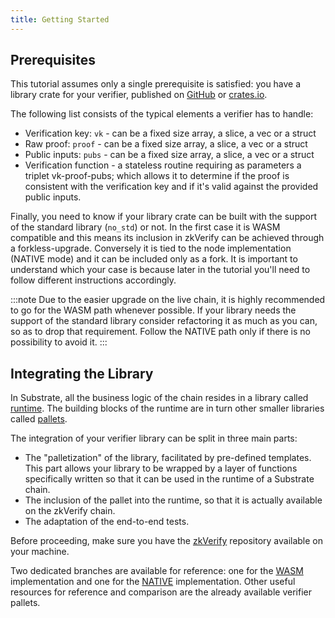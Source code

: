 ```yaml
---
title: Getting Started
---
```


## Prerequisites

This tutorial assumes only a single prerequisite is satisfied: you have a library crate for your verifier, published on [GitHub](https://github.com/) or [crates.io](https://crates.io/).

The following list consists of the typical elements a verifier has to handle:

- Verification key: `vk` - can be a fixed size array, a slice, a vec or a struct
- Raw proof: `proof` - can be a fixed size array, a slice, a vec or a struct
- Public inputs: `pubs` - can be a fixed size array, a slice, a vec or a struct
- Verification function - a stateless routine requiring as parameters a triplet vk-proof-pubs; which allows it to determine if the proof is consistent with the verification key and if it's valid against the provided public inputs.

Finally, you need to know if your library crate can be built with the support of the standard library (`no_std`) or not. In the first case it is WASM compatible and this means its inclusion in zkVerify can be achieved through a forkless-upgrade.  Conversely it is tied to the node implementation (NATIVE mode) and it can be included only as a fork. It is important to understand which your case is because later in the tutorial you'll need to follow different instructions accordingly.

:::note
Due to the easier upgrade on the live chain, it is highly recommended to go for the WASM path whenever possible. If your library needs the support of the standard library consider refactoring it as much as you can, so as to drop that requirement. Follow the NATIVE path only if there is no possibility to avoid it.
:::

## Integrating the Library

In Substrate, all the business logic of the chain resides in a library called [runtime](https://docs.substrate.io/learn/architecture/#runtime). The building blocks of the runtime are in turn other smaller libraries called [pallets](https://docs.substrate.io/tutorials/build-application-logic/add-a-pallet/).

The integration of your verifier library can be split in three main parts:

- The "palletization" of the library, facilitated by pre-defined templates.  This part allows your library to be wrapped by a layer of functions specifically written so that it can be used in the runtime of a Substrate chain.
- The inclusion of the pallet into the runtime, so that it is actually available on the zkVerify chain.
- The adaptation of the end-to-end tests.

Before proceeding, make sure you have the [zkVerify](https://github.com/zkVerify/zkVerify) repository available on your machine.

Two dedicated branches are available for reference: one for the [WASM](https://github.com/zkVerify/zkVerify/tree/docs/new_verifier_tutorial_wasm) implementation and one for the [NATIVE](https://github.com/zkVerify/zkVerify/tree/docs/new_verifier_tutorial_native) implementation. Other useful resources for reference and comparison are the already available verifier pallets.
